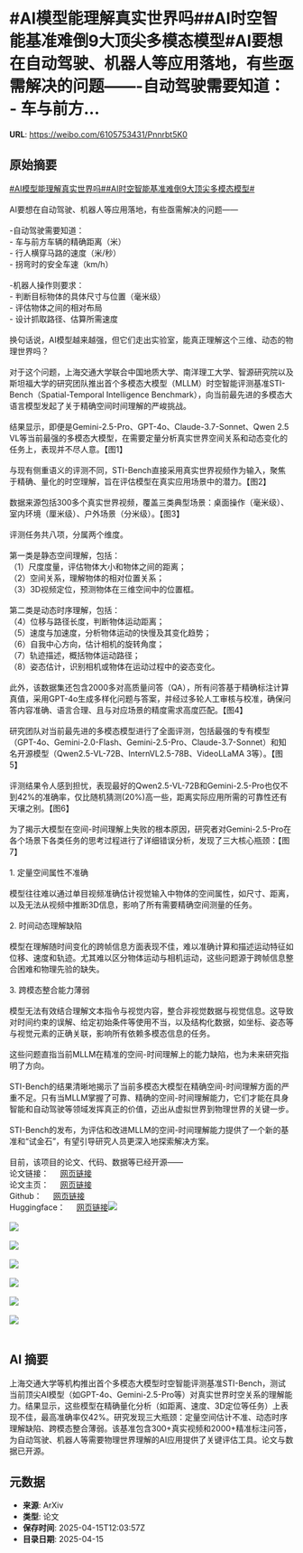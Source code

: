 # #AI模型能理解真实世界吗##AI时空智能基准难倒9大顶尖多模态模型#AI要想在自动驾驶、机器人等应用落地，有些亟需解决的问题——-自动驾驶需要知道： - 车与前方...

**URL**: https://weibo.com/6105753431/Pnnrbt5K0

## 原始摘要

<a href="https://m.weibo.cn/search?containerid=231522type%3D1%26t%3D10%26q%3D%23AI%E6%A8%A1%E5%9E%8B%E8%83%BD%E7%90%86%E8%A7%A3%E7%9C%9F%E5%AE%9E%E4%B8%96%E7%95%8C%E5%90%97%23&amp;extparam=%23AI%E6%A8%A1%E5%9E%8B%E8%83%BD%E7%90%86%E8%A7%A3%E7%9C%9F%E5%AE%9E%E4%B8%96%E7%95%8C%E5%90%97%23" data-hide=""><span class="surl-text">#AI模型能理解真实世界吗#</span></a><a href="https://m.weibo.cn/search?containerid=231522type%3D1%26t%3D10%26q%3D%23AI%E6%97%B6%E7%A9%BA%E6%99%BA%E8%83%BD%E5%9F%BA%E5%87%86%E9%9A%BE%E5%80%929%E5%A4%A7%E9%A1%B6%E5%B0%96%E5%A4%9A%E6%A8%A1%E6%80%81%E6%A8%A1%E5%9E%8B%23&amp;extparam=%23AI%E6%97%B6%E7%A9%BA%E6%99%BA%E8%83%BD%E5%9F%BA%E5%87%86%E9%9A%BE%E5%80%929%E5%A4%A7%E9%A1%B6%E5%B0%96%E5%A4%9A%E6%A8%A1%E6%80%81%E6%A8%A1%E5%9E%8B%23" data-hide=""><span class="surl-text">#AI时空智能基准难倒9大顶尖多模态模型#</span></a><br><br>AI要想在自动驾驶、机器人等应用落地，有些亟需解决的问题——<br><br>-自动驾驶需要知道：<br>        - 车与前方车辆的精确距离（米）<br>        - 行人横穿马路的速度（米/秒）<br>        - 拐弯时的安全车速（km/h）<br><br>-机器人操作则要求：<br>        - 判断目标物体的具体尺寸与位置（毫米级）<br>        - 评估物体之间的相对布局<br>        - 设计抓取路径、估算所需速度<br><br>换句话说，AI模型越来越强，但它们走出实验室，能真正理解这个三维、动态的物理世界吗？<br><br>对于这个问题，上海交通大学联合中国地质大学、南洋理工大学、智源研究院以及斯坦福大学的研究团队推出首个多模态大模型（MLLM）时空智能评测基准STI-Bench（Spatial-Temporal Intelligence Benchmark），向当前最先进的多模态大语言模型发起了关于精确空间时间理解的严峻挑战。<br><br>结果显示，即便是Gemini-2.5-Pro、GPT-4o、Claude-3.7-Sonnet、Qwen 2.5 VL等当前最强的多模态大模型，在需要定量分析真实世界空间关系和动态变化的任务上，表现并不尽人意。【图1】<br><br>与现有侧重语义的评测不同，STI-Bench直接采用真实世界视频作为输入，聚焦于精确、量化的时空理解，旨在评估模型在真实应用场景中的潜力。【图2】<br><br>数据来源包括300多个真实世界视频，覆盖三类典型场景：桌面操作（毫米级）、室内环境（厘米级）、户外场景（分米级）。【图3】<br><br>评测任务共八项，分属两个维度。<br><br>第一类是静态空间理解，包括：<br>（1）尺度度量，评估物体大小和物体之间的距离；<br>（2）空间关系，理解物体的相对位置关系；<br>（3）3D视频定位，预测物体在三维空间中的位置框。<br><br>第二类是动态时序理解，包括：<br>（4）位移与路径长度，判断物体运动距离；<br>（5）速度与加速度，分析物体运动的快慢及其变化趋势；<br>（6）自我中心方向，估计相机的旋转角度；<br>（7）轨迹描述，概括物体运动路径；<br>（8）姿态估计，识别相机或物体在运动过程中的姿态变化。<br><br>此外，该数据集还包含2000多对高质量问答（QA），所有问答基于精确标注计算真值，采用GPT-4o生成多样化问题与答案，并经过多轮人工审核与校准，确保问答内容准确、语言合理、且与对应场景的精度需求高度匹配。【图4】<br><br>研究团队对当前最先进的多模态模型进行了全面评测，包括最强的专有模型（GPT-4o、Gemini-2.0-Flash、Gemini-2.5-Pro、Claude-3.7-Sonnet）和知名开源模型（Qwen2.5-VL-72B、InternVL2.5-78B、VideoLLaMA 3等）。【图5】<br><br>评测结果令人感到担忧，表现最好的Qwen2.5-VL-72B和Gemini-2.5-Pro也仅不到42%的准确率，仅比随机猜测(20%)高一些，距离实际应用所需的可靠性还有天壤之别。【图6】<br><br>为了揭示大模型在空间-时间理解上失败的根本原因，研究者对Gemini-2.5-Pro在各个场景下各类任务的思考过程进行了详细错误分析，发现了三大核心瓶颈：【图7】<br><br>1. 定量空间属性不准确<br><br>模型往往难以通过单目视频准确估计视觉输入中物体的空间属性，如尺寸、距离，以及无法从视频中推断3D信息，影响了所有需要精确空间测量的任务。<br><br>2. 时间动态理解缺陷<br><br>模型在理解随时间变化的跨帧信息方面表现不佳，难以准确计算和描述运动特征如位移、速度和轨迹。尤其难以区分物体运动与相机运动，这些问题源于跨帧信息整合困难和物理先验的缺失。<br><br>3. 跨模态整合能力薄弱<br><br>模型无法有效结合理解文本指令与视觉内容，整合非视觉数据与视觉信息。这导致对时间约束的误解、给定初始条件等使用不当，以及结构化数据，如坐标、姿态等与视觉元素的正确关联，影响所有依赖多模态信息的任务。<br><br>这些问题直指当前MLLM在精准的空间-时间理解上的能力缺陷，也为未来研究指明了方向。<br><br>STI-Bench的结果清晰地揭示了当前多模态大模型在精确空间-时间理解方面的严重不足。只有当MLLM掌握了可靠、精确的空间-时间理解能力，它们才能在具身智能和自动驾驶等领域发挥真正的价值，迈出从虚拟世界到物理世界的关键一步。<br><br>STI-Bench的发布，为评估和改进MLLM的空间-时间理解能力提供了一个新的基准和“试金石”，有望引导研究人员更深入地探索解决方案。<br><br>目前，该项目的论文、代码、数据等已经开源——<br>论文链接： <a href="https://weibo.cn/sinaurl?u=https%3A%2F%2Farxiv.org%2Fpdf%2F2503.23765" data-hide=""><span class="url-icon"><img style="width: 1rem;height: 1rem" src="https://h5.sinaimg.cn/upload/2015/09/25/3/timeline_card_small_web_default.png" referrerpolicy="no-referrer"></span><span class="surl-text">网页链接</span></a><br>论文主页： <a href="https://weibo.cn/sinaurl?u=https%3A%2F%2Fmira-sjtu.github.io%2FSTI-Bench.io%2F" data-hide=""><span class="url-icon"><img style="width: 1rem;height: 1rem" src="https://h5.sinaimg.cn/upload/2015/09/25/3/timeline_card_small_web_default.png" referrerpolicy="no-referrer"></span><span class="surl-text">网页链接</span></a><br>Github： <a href="https://weibo.cn/sinaurl?u=https%3A%2F%2Fgithub.com%2FMIRA-SJTU%2FSTI-Bench" data-hide=""><span class="url-icon"><img style="width: 1rem;height: 1rem" src="https://h5.sinaimg.cn/upload/2015/09/25/3/timeline_card_small_web_default.png" referrerpolicy="no-referrer"></span><span class="surl-text">网页链接</span></a><br>Huggingface： <a href="https://weibo.cn/sinaurl?u=https%3A%2F%2Fhuggingface.co%2Fdatasets%2FMIRA-SJTU%2FSTI-Bench" data-hide=""><span class="url-icon"><img style="width: 1rem;height: 1rem" src="https://h5.sinaimg.cn/upload/2015/09/25/3/timeline_card_small_web_default.png" referrerpolicy="no-referrer"></span><span class="surl-text">网页链接</span></a><img style="" src="https://tvax2.sinaimg.cn/large/006Fd7o3gy1i0hi99w6dtj30zk08u77z.jpg" referrerpolicy="no-referrer"><br><br><img style="" src="https://tvax2.sinaimg.cn/large/006Fd7o3gy1i0hi9am0jij30zk0ieqlf.jpg" referrerpolicy="no-referrer"><br><br><img style="" src="https://tvax1.sinaimg.cn/large/006Fd7o3gy1i0hi9abkkdj30k00l8dl1.jpg" referrerpolicy="no-referrer"><br><br><img style="" src="https://tvax1.sinaimg.cn/large/006Fd7o3gy1i0hi9ad7ejj30s90k0gv1.jpg" referrerpolicy="no-referrer"><br><br><img style="" src="https://tvax4.sinaimg.cn/large/006Fd7o3gy1i0hi9alokfj30zk0hb7ff.jpg" referrerpolicy="no-referrer"><br><br><img style="" src="https://tvax2.sinaimg.cn/large/006Fd7o3gy1i0hi9b11ypj30zk0ji11n.jpg" referrerpolicy="no-referrer"><br><br><img style="" src="https://tvax4.sinaimg.cn/large/006Fd7o3gy1i0hi9aditzj30ro0k0q6u.jpg" referrerpolicy="no-referrer"><br><br>

## AI 摘要

上海交通大学等机构推出首个多模态大模型时空智能评测基准STI-Bench，测试当前顶尖AI模型（如GPT-4o、Gemini-2.5-Pro等）对真实世界时空关系的理解能力。结果显示，这些模型在精确量化分析（如距离、速度、3D定位等任务）上表现不佳，最高准确率仅42%。研究发现三大瓶颈：定量空间估计不准、动态时序理解缺陷、跨模态整合薄弱。该基准包含300+真实视频和2000+精准标注问答，为自动驾驶、机器人等需要物理世界理解的AI应用提供了关键评估工具。论文与数据已开源。

## 元数据

- **来源**: ArXiv
- **类型**: 论文
- **保存时间**: 2025-04-15T12:03:57Z
- **目录日期**: 2025-04-15
